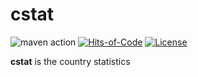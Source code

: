 # cstat

![maven action](https://github.com/Ig-v-k/cstat/actions/workflows/mvn.yml/badge.svg)
[![Hits-of-Code](https://hitsofcode.com/github/Ig-v-k/cstat?branch=main&label=Hits-of-Code)](https://hitsofcode.com/github/Ig-v-k/cstat/view?branch=main&label=Hits-of-Code)
[![License](https://img.shields.io/badge/license-MIT-green.svg)](https://github.com/Ig-v-k/cstat/blob/main/LICENSE)

**cstat** is the country statistics

